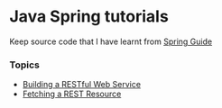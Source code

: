 # Java Spring tutorials

Keep source code that I have learnt from [Spring Guide](https://spring.io/guides)

### Topics
* [Building a RESTful Web Service](https://github.com/strong-nguyen/spring-guides/tree/master/restful_service)
* [Fetching a REST Resource](https://github.com/strong-nguyen/spring-guides/tree/master/consumingrest)